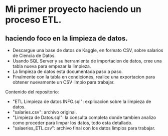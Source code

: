 # Mi primer proyecto haciendo un proceso ETL.
## haciendo foco en la limpieza de datos.
- Descargue una base de datos de Kaggle, en formato CSV, sobre salarios de Ciencia de Datos.
- Usando SQL Server y su herramienta de importacion de datos, cree una tabla nueva para empezar la limpieza.
- La limpieza de datos esta documentada paso a paso.
- Finalmente con la tabla en condiciones, realice una exportacion para obtener nuevamente un CSV limpio para trabajar.

Contenido del repositorio:
- "ETL Limpieza de datos INFO.sql": explicacion sobre la limpieza de datos.
- "salaries.csv": archivo original.
- "Limpieza de Datos.sql": la consulta completa donde tambien analizo como proceder para limpar los datos, todo esta detallado.
- "salaeries_ETL.csv": archivo final con los datos limpios para trabajar.